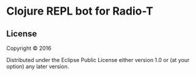 # Clojure REPL bot for Radio-T

## License

Copyright © 2016

Distributed under the Eclipse Public License either version 1.0 or (at
your option) any later version.
